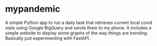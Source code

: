 # mypandemic
A simple Python app to run a daily task that retrieves current local covid stats using Google BigQuery and sends them to my phone. It includes a simple website to display some graphs of the way things are trending. Basically just experimenting with FastAPI.
